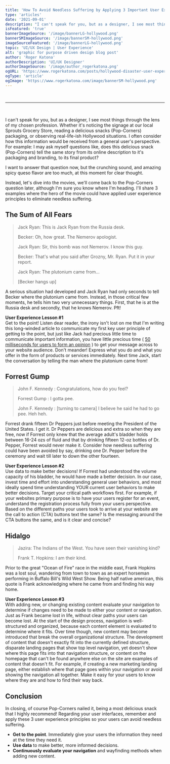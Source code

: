 ```yaml
---
title: 'How To Avoid Needless Suffering by Applying 3 Important User Experience (UX) Principles'
type: 'articles'
date: '2021-09-01'
description: "I can't speak for you, but as a designer, I see most things through the lens of my chosen profession. "
isFeatured: 'true'
bannerImageSource: '/image/bannerLG-hollywood.png'
bannerSMImageSource: '/image/bannerSM-hollywood.png'
imageSourceFeatured: '/image/bannerLG-hollywood.png'
topic: 'UI/UX Design | User Experience'
alt: 'graphic for purpose driven design blog post'
author: 'Roger Katona'
authorDescription: 'UI/UX Designer'
authorImageSource: '/image/author_rogerkatona.png'
ogURL: 'https://www.rogerkatona.com/posts/hollywood-disaster-user-experience-principles'
ogType: 'article'
ogImage: 'https://www.rogerkatona.com/image/bannerSM-hollywood.png'
---
```

<br>

---
<br>

I can't speak for you, but as a designer, I see most things through the lens of my chosen profession. Whether it's noticing the signage at our local Sprouts Grocery Store, reading a delicious snacks (Pop-Corners) packaging, or observing real-life-ish Hollywood situations. I often consider how this information would be received from a general user's perspective.  For example: I may ask myself questions like, does this delicious snack (Pop-Corners) tell the same story from its online description to it's packaging and branding, to its final product?

I want to answer that question now, but the crunching sound, and amazing spicy queso flavor are too much, at this moment for clear thought.

Instead, let's dive into the movies, we'll come back to the Pop-Corners question later, although I'm sure you know where I'm heading.  I'll share 3 examples where the hero of the movie could have applied user experience principles to eliminate needless suffering.  

## The Sum of All Fears

> Jack Ryan: This is Jack Ryan from the Russia desk.
> 
> Becker: Oh, how great. The Nemerov apologist.
> 
> Jack Ryan: Sir, this bomb was not Nemerov. I know this guy.
> 
> Becker: That's what you said after Grozny, Mr. Ryan. Put it in your report.
> 
> Jack Ryan: The plutonium came from...
> 
> [Becker hangs up]

A serious situation had developed and Jack Ryan had only seconds to tell Becker where the plutonium came from.  Instead, in those critical few moments,
he tells him two very unnecessary things.  First, that he is at the Russia desk and secondly, that he knows Nemerov.  Pft!

**User Experience Lesson #1**</br>
Get to the point!  Listen dear reader, the irony isn't lost on me that I'm writing this long-winded article to communicate my first key user principle of getting to the point, but just like Jack had precious little time to communicate important information, you have little precious time ( [50 milliseconds for users to form an opinion](https://www.researchgate.net/publication/220208334_Attention_web_designers_You_have_50_milliseconds_to_make_a_good_first_impression_Behaviour_and_Information_Technology_252_115-126) ) to get your message across to your website audience.  Don't meander!  Express what you do and what you offer in the form of products or services immediately.   Next time Jack, start the conversation by telling the man where the plutonium came from!

## Forrest Gump

> John F. Kennedy : Congratulations, how do you feel?
> 
> Forrest Gump : I gotta pee.
> 
> John F. Kennedy : [turning to camera]  I believe he said he had to go pee. Heh heh.

Forrest drank fifteen Dr Peppers just before meeting the President of the United States. I get it.  Dr Peppers are delicious and extra so when they are free, now if Forrest only knew that the average adult's bladder holds between 16-24 ozs of fluid and that by drinking fifteen 12-oz bottles of Dr. Pepper, Forrest would never make it. Consider how needless suffering could have been avoided by say, drinking one Dr. Pepper before the ceremony and wait till later to down the other fourteen. 


**User Experience Lesson #2**</br>
Use data to make better decisions!  If Forrest had understood the volume capacity of his bladder, he would have made a better decision.  In our case, invest time and effort into understanding general user behaviors, and most ideally spend time understanding YOUR current user behaviors to make better decisions.  Target your critical path workflows first.  For example, if your websites primary purpose is to have your users register for an event, understand the registration process fully from your users perspective.  Based on the different paths your users took to arrive at your website are the call to action (CTA) buttons text the same?  Is the messaging around the CTA buttons the same, and is it clear and concise? 

## Hidalgo

> Jazira: The Indians of the West. You have seen their vanishing kind?
>
> Frank T. Hopkins: I am their kind.

Prior to the great "Ocean of Fire" race in the middle east, Frank Hopkins was a lost soul, wandering from town to town as an expert horseman performing in Buffalo Bill's Wild West Show. Being half native american, this quote is Frank acknowledging where he came from and finding his way home. 

**User Experience Lesson #3**</br>
With adding new, or changing existing content evaluate your navigation to determine if changes need to be made to either your content or navigation.  Just as Frank became lost in life, without clear paths your users can become lost.  At the start of the design process, navigation is well-structured and organized, because each content element is evaluated to determine where it fits.  Over time though, new content may become introduced that break the overall organizational structure.  The development of content that doesn't exactly fit into the currently defined structure, disparate landing pages that show top level navigation, yet doesn't show where this page fits into that navigation structure, or content on the homepage that can't be found anywhere else on the site are examples of content that doesn't fit. For example, if creating a new marketing landing page, either establish where that page goes within your navigation or avoid showing the navigation all together.  Make it easy for your users to know where they are and how to find their way back.

## Conclusion
In closing, of course Pop-Corners nailed it, being a most delicious snack that I highly recommend! Regarding your user interfaces, remember and apply these 3 user experience principles so your users can avoid needless suffering.
</br>
- **Get to the point**.  Immediately give your users the information they need at the time they need it.
- **Use data** to make better, more informed decisions.  
- **Continuously evaluate your navigation** and wayfinding methods when adding new content.




